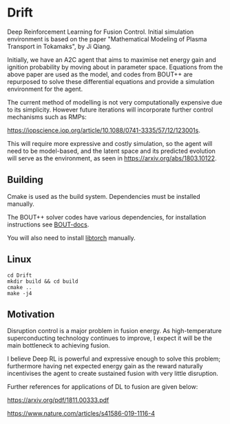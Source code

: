 # Drift

Deep Reinforcement Learning for Fusion Control. Initial simulation environment is based on the paper "Mathematical Modeling of Plasma Transport in Tokamaks", by Ji Qiang.

Initially, we have an A2C agent that aims to maximise net energy gain and ignition probability by moving about in parameter space. Equations from the above paper are used as the model, and codes from BOUT++ are repurposed to solve these differential equations and provide a simulation environment for the agent.

The current method of modelling is not very computationally expensive due to its simplicity. However future iterations will incorporate further control mechanisms such as RMPs: 

https://iopscience.iop.org/article/10.1088/0741-3335/57/12/123001s. 

This will require more expressive and costly simulation, so the agent will need to be model-based, and the latent space and its predicted evolution will serve as the environment, as seen in https://arxiv.org/abs/1803.10122.

## Building

Cmake is used as the build system. Dependencies must be installed manually.

The BOUT++ solver codes have various dependencies, for installation instructions see [BOUT-docs](https://bout-dev.readthedocs.io/en/latest/). 

You will also need to install [libtorch](https://pytorch.org/cppdocs/installing.html) manually.

## Linux

```
cd Drift
mkdir build && cd build
cmake ..
make -j4
```

## Motivation

Disruption control is a major problem in fusion energy. As high-temperature superconducting technology continues to improve, I expect it will be the main bottleneck to achieving fusion. 

I believe Deep RL is powerful and expressive enough to solve this problem; furthermore having net expected energy gain as the reward naturally incentivises the agent to create sustained fusion with very little disruption.

Further references for applications of DL to fusion are given below:

https://arxiv.org/pdf/1811.00333.pdf

https://www.nature.com/articles/s41586-019-1116-4
